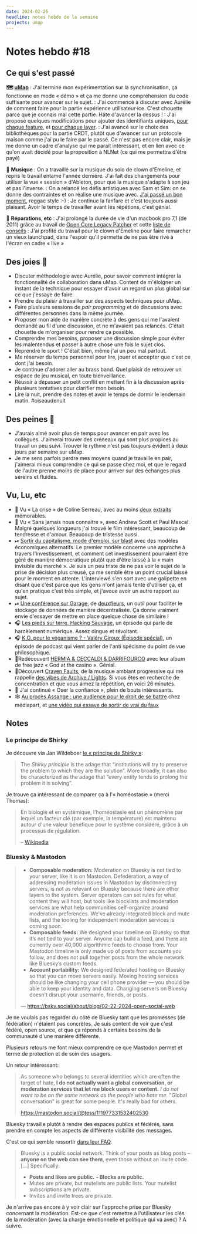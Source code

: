 ```yaml
---
date: 2024-02-25
headline: notes hebdo de la semaine
projects: umap
---
```

# Notes hebdo #18

## Ce qui s'est passé

**🗺️ [uMap](https://umap-project.org)**
: J'ai terminé mon expérimentation sur la synchronisation, ça fonctionne en mode « démo » et ça me donne une compréhension du code suffisante pour avancer sur le sujet.
: J'ai commencé à discuter avec Aurélie de comment faire pour la partie expérience utilisateur·ice. C'est chouette parce que je connais mal cette partie. Hâte d'avancer la dessus !
: J'ai proposé quelques modifications pour ajouter des identifiants uniques, [pour chaque feature](https://github.com/umap-project/umap/pull/1649), et [pour chaque layer](https://github.com/umap-project/umap/pull/1630).
: J'ai avancé sur le choix des bibliothèques pour la partie CRDT, plutôt que d'avancer sur un protocole maison comme j'ai pu le faire par le passé. Ce n'est pas encore clair, mais je me donne un cadre d'analyse qui me parait intéressant, et en lien avec ce qu'on avait décidé pour la proposition à NLNet (ce qui me permettra d'être payé)

🎵 **Musique**
: On a travaillé sur la musique du solo de clown d'Emeline, et repris le travail entamé l'année dernière. J'ai fait des changements pour utiliser la vue « session » d'Ableton, pour que la musique s'adapte à son jeu et pas l'inverse. 
: On a relancé les défis artistiques avec Sam et Sim: on se donne des contraintes et on réalise une musique avec. [J'ai passé un bon moment](https://soundcloud.com/the-lost-triangle/du-souffle), reggae style :-)
: Je continue la fanfare et c'est toujours aussi plaisant. Avoir le temps de travailler avant les répétions, c'est génial.

🧰 **Réparations, etc**
: J'ai prolongé la durée de vie d'un macbook pro 7,1 (de 2011) grâce au travail de [Open Core Legacy Patcher](https://dortania.github.io/OpenCore-Legacy-Patcher/) et cette [liste de conseils](https://gist.github.com/wolfiediscord/d02d5d30898c8cacd6b5c1ab83af95b9#Discord-Servers-for-Support)
: J'ai profité du travail pour le clown d'Emeline pour faire remarcher un vieux launchpad, dans l'espoir qu'il permette de ne pas être rivé à l'écran en cadre « live »
## Des joies 🤗

- Discuter méthodologie avec Aurélie, pour savoir comment intégrer la fonctionnalité de collaboration dans uMap. Content de m'éloigner un instant de la technique pour essayer d'avoir un regard un plus global sur ce que j'essaye de faire.
- Prendre du plaisir à travailler sur des aspects techniques pour uMap.
- Faire plusieurs sessions de *pair programming* et de discussions avec différentes personnes dans la même journée.
- Proposer mon aide de manière concrète à des gens qui me l'avaient demandé au fil d'une discussion, et ne m'avaient pas relancés. C'était chouette de m'organiser pour rendre ça possible.
- Comprendre mes besoins, proposer une discussion simple pour éviter les malentendus et passer à autre chose une fois le sujet clos.
- Reprendre le sport ! C'était bien, même j'ai un peu mal partout.
- Me réserver du temps personnel pour lire, jouer et accepter que c'est ce dont j'ai besoin.
- Je continue d'adorer aller au brass band. Quel plaisir de retrouver un espace de jeu musical, en toute bienveillance.
- Réussir à dépasser un petit conflit en mettant fin à la discussion après plusieurs tentatives pour clarifier mon besoin.
- Lire la nuit, prendre des notes et avoir le temps de dormir le lendemain matin. #oiseaudenuit

## Des peines 😬

- J'aurais aimé avoir plus de temps pour avancer en pair avec les collègues. J'aimerai trouver des créneaux qui sont plus propices au travail un peu suivi. Trouver le rythme n'est pas toujours évident à deux jours par semaine sur uMap.
- Je me sens parfois perdre mes moyens quand je travaille en pair, j'aimerai mieux comprendre ce qui se passe chez moi, et que le regard de l'autre prenne moins de place pour arriver sur des échanges plus sereins et fluides.

## Vu, Lu, etc

- 🍿 Vu « La crise » de Coline Serreau, avec au moins [deux](https://www.youtube.com/watch?v=YxwWFIkXcuA) [extraits](https://www.youtube.com/watch?v=rIP7e0IZL9I) mémorables.
- 🍿 Vu « Sans jamais nous connaitre », avec Andrew Scott et Paul Mescal. Malgré quelques longueurs j'ai trouvé le film intéressant, beaucoup de tendresse et d'amour. Beaucoup de tristesse aussi.
- ⏯ [Sortir du capitalisme, mode d'emploi, sur blast](https://www.youtube.com/watch?app=desktop&v=PrWDrTLB7fU&feature=youtu.be) avec des modèles économiques alternatifs. Le premier modèle concerne une approche à travers l'investissement, et comment cet investissement pourraient être géré de manière démocratique plutôt que d'être laissé à la « main invisible du marché ». Je suis un peu triste de ne pas voir le sujet de la prise de décision plus creusé, ça me semble être un point crucial laissé pour le moment en attente. L'interviewé s'en sort avec une galipette en disant que c'est parce que les gens n'ont jamais tenté d'utiliser ça, et qu'en pratique c'est très simple, et j'avoue avoir un autre rapport au sujet.
- ⏯ [Une conférence sur Garage](https://fosdem.org/2024/schedule/event/fosdem-2024-3009-advances-in-garage-the-low-tech-storage-platform-for-geo-distributed-clusters/), de [deuxfleurs](https://deuxfleurs.fr), un outil pour faciliter le stockage de données de manière décentralisée. Ça donne vraiment envie d'essayer de mettre en place quelque chose de similaire !
- 🎧 [Les pieds sur terre, Hacking Sauvage](https://www.radiofrance.fr/franceculture/podcasts/les-pieds-sur-terre/hacking-sauvage-7643861), un épisode qui parle de harcèlement numérique. Assez dingue et révoltant.
- 🎧 [K.O. pour le véganisme ? - Valéry Giroux (Épisode spécial)](https://www.youtube.com/watch?v=BgC68CR1qN4), un épisode de podcast qui vient parler de l'anti spécisme du point de vue philosophique.
- 🎵Redécouvert [HERMIA & CECCALDI & DARRIFOURCQ](https://babel-label.bandcamp.com/track/ho-chi-minh) avec leur album de free jazz « God at the casino ». Génial.
- 🎵Découvert [Craven Faults](https://www.youtube.com/watch?v=KRT-tIn9yeE), de la musique ambiant progressive qui me rappelle [des vibes de Archive / Lights](https://www.youtube.com/watch?v=yLuOzNeHw5I). Si vous êtes en recherche de concentration et que vous aimez la répétition, en voici 26 minutes.
- 📖 J'ai continué « Oser la confiance », plein de bouts intéressants.
- 🕸 [Au procès Assange : une audience pour le droit de se battre](https://www.mediapart.fr/journal/international/210224/au-proces-assange-une-audience-pour-le-droit-de-se-battre) chez médiapart, et [une vidéo qui essaye de sortir de vrai du faux](https://video.emergeheart.info/w/tnGmYurs4vitb16EjLG7AW)

## Notes

### Le principe de Shirky

Je découvre via Jan Wildeboer [le « principe de Shirky »](https://effectiviology.com/shirky-principle/):

> The _Shirky principle_ is the adage that “institutions will try to preserve the problem to which they are the solution”. More broadly, it can also be characterized as the adage that “every entity tends to prolong the problem it is solving”.

Je trouve ça intéressant de comparer ça à l'« homéostasie » (merci Thomas):

> En biologie et en systémique, l’homéostasie est un phénomène par lequel un facteur clé (par exemple, la température) est maintenu autour d'une valeur bénéfique pour le système considéré, grâce à un processus de régulation. 
> 
> – [Wikipedia](https://fr.wikipedia.org/wiki/Hom%C3%A9ostasie)

### Bluesky & Mastodon

> - **Composable moderation:** Moderation on Bluesky is not tied to your server, like it is on Mastodon. Defederation, a way of addressing moderation issues in Mastodon by disconnecting servers, is not as relevant on Bluesky because there are other layers to the system. Server operators can set rules for what content they will host, but tools like blocklists and moderation services are what help communities self-organize around moderation preferences. We’ve already integrated block and mute lists, and the tooling for independent moderation services is coming soon.
> - **Composable feeds:** We designed your timeline on Bluesky so that it’s not tied to your server. Anyone can build a feed, and there are currently over 40,000 algorithmic feeds to choose from. Your Mastodon timeline is only made up of posts from accounts you follow, and does not pull together posts from the whole network like Bluesky’s custom feeds.
> - **Account portability:** We designed federated hosting on Bluesky so that you can move servers easily. Moving hosting services should be like changing your cell phone provider — you should be able to keep your identity and data. Changing servers on Bluesky doesn’t disrupt your username, friends, or posts.
> 
> — https://bsky.social/about/blog/02-22-2024-open-social-web

Je ne voulais pas regarder du côté de Bluesky tant que les promesses (de fédération) n'étaient pas concrètes. Je suis content de voir que c'est fédéré, open source, et que ça réponds à certains besoins de la communauté d'une manière différente.

Plusieurs retours me font mieux comprendre ce que Mastodon permet et terme de protection et de soin des usagers.

Un retour intéressant:

> As someone who belongs to several identities which are often the target of hate, **I do not actually want a global conversation, or moderation services that let me block users or content.**
> *I do not want to be on the same network as the people who hate me.*
> "Global conversation" is great for some people. It's really bad for others.
> 
> https://mastodon.social/@tess/111977331532402530

Bluesky travaille plutôt à rendre des espaces publics et fédérés, sans prendre en compte les aspects de différente visibilité des messages.

C'est ce qui semble ressortir [dans leur FAQ](https://bsky.social/about/blog/5-19-2023-user-faq). 

> Bluesky is a public social network. Think of your posts as blog posts – **anyone on the web can see them**, even those without an invite code.
> [...]
> Specifically:
> - **Posts and likes are public.**
> **- Blocks are public.**
> - Mutes are private, but mutelists are public lists. Your mutelist subscriptions are private.
> - Invites and invite trees are private.

Je n'arrive pas encore à y voir clair sur l'approche prise par Bluesky concernant la modération. Est-ce que c'est remettre à l'utilisateur les clés de la modération (avec la charge émotionnelle et politique qui va avec) ? A suivre.
